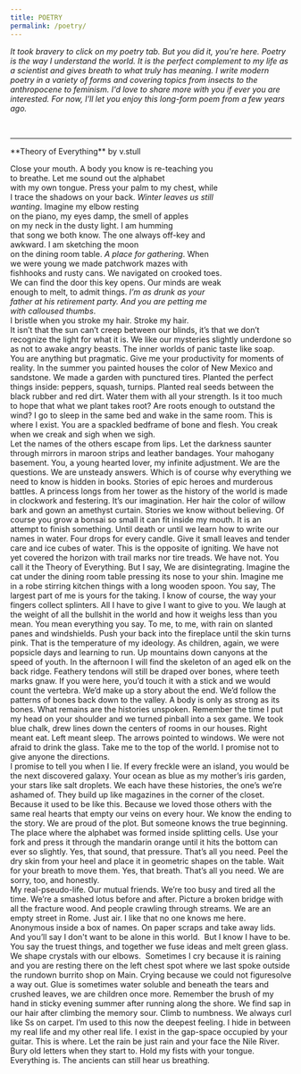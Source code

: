 ```yaml
---
title: POETRY
permalink: /poetry/
---
```


*It took bravery to click on my poetry tab.  But you did it, you're here.  Poetry is the way I understand the world.  It is the perfect complement to my life as a scientist and gives breath to what truly has meaning.  I write modern poetry in a variety of forms and covering topics from insects to the anthropocene to feminism.  I'd love to share more with you if ever you are interested.  For now, I'll let you enjoy this long-form poem from a few years ago.*

<br>

<hr>
**Theory of Everything**  
by v.stull 

Close your mouth. A body you know is re-teaching you  
to breathe. Let me sound out the alphabet  
with my own tongue. Press your palm to my chest, while  
I trace the shadows on your back. *Winter leaves us still  
wanting*.  Imagine my elbow resting  
on the piano, my eyes damp, the smell of apples  
on my neck in the dusty light.  I am humming  
that song we both know.  The one always off-key and  
awkward.  I am sketching the moon  
on the dining room table.  *A place for gathering*. When  
we were young we made patchwork mazes with  
fishhooks and rusty cans.  We navigated on crooked toes.  
We can find the door this key opens.  Our minds are weak  
enough to melt, to admit things.  *I’m as drunk as your  
father at his retirement party.  And you are petting me  
with calloused thumbs*.  
I bristle when you stroke my hair. Stroke my hair.  
It isn’t that the sun can’t creep between our blinds, it’s that we don’t recognize the light for what it is. We like our mysteries slightly underdone so as not 
to awake angry beasts.  The inner worlds of panic taste like soap.  
You are anything but pragmatic.  Give me your productivity for moments of reality.  In the summer you painted houses the color of New Mexico and sandstone. We made a garden 
with punctured tires.  Planted the perfect things inside: peppers, squash, turnips. Planted real seeds between the black rubber and red dirt. Water them with all your strength.  Is it too much to hope
that what we plant takes root?  Are roots enough 
to outstand the wind? I go to sleep in the same bed and wake in the same room. This is where I exist.  You are a spackled bedframe of bone and flesh. You creak when we creak and sigh when we sigh.  
Let the names of the others escape from lips.  Let the darkness saunter through mirrors in maroon strips and leather bandages. Your mahogany basement.  You, a young hearted lover, my infinite adjustment.  We are the questions.  We are unsteady answers.  Which is of course why everything we need to know is hidden in books. Stories of epic heroes 
and murderous battles.  A princess longs from 
her tower as the history of the world is made in clockwork and festering. It’s our imagination.
Her hair the color of willow bark and gown 
an amethyst curtain. Stories we know without believing. 
Of course you grow a bonsai so small 
it can fit inside my mouth.  It is an attempt to finish something.  Until death or until we learn how to write our names in water.  Four drops for every candle.  Give it small leaves and tender care and ice cubes of water. This is the opposite of igniting.  We have not yet covered the horizon with trail marks nor tire treads. We have not. You call it the Theory of Everything. But I say, We are disintegrating.  Imagine the cat under the dining room table pressing its nose to your shin.  Imagine me in a robe stirring kitchen things with a long wooden spoon.  You say, The largest part of me is yours for the taking. I know of course, the way your fingers collect splinters.  All I have to give I want to give to you.
We laugh at the weight of all the bullshit in the world and how it weighs less than you mean.  You mean everything
you say. To me, to me, with rain on slanted panes and windshields.  Push your back into the fireplace until the skin turns pink.  That is the temperature of my ideology.  As children, again, we were popsicle days and learning to run.  Up mountains down canyons at the speed of youth. In the afternoon I will find the skeleton of an aged elk on the back ridge.  Feathery tendons will still be draped over bones, where teeth marks gnaw.  If you were here, you’d touch it with a stick and we would count the vertebra. We’d make up a story about the end. We’d follow the patterns of bones back down to the valley.  A body is only as strong as its bones. What remains are the histories unspoken. Remember the time 
I put my head on your shoulder and we turned pinball into a sex game.  We took blue chalk, drew lines down the centers of rooms in our houses.
Right meant eat. Left meant sleep.  The arrows pointed to windows.  We were not afraid to drink
the glass.
Take me to the top of the world. I promise not to give anyone the directions.  
I promise to tell you when I lie. If every freckle were an island, you would be the next discovered galaxy.  Your ocean as blue as my mother’s iris garden, your stars like salt droplets. We each have these histories, the one’s we’re ashamed of. They build up like magazines in the corner of the closet.  Because it used to be like this.  Because we loved those others with the same real hearts that empty our veins on every hour. We know the ending to the story. We are proud of the plot.  But someone knows the true beginning. The place where the alphabet was formed inside splitting cells. Use your fork and press it through the mandarin orange until it hits the bottom can ever so slightly. Yes, that sound, that pressure.  That’s all you need.  Peel the dry skin from your heel and place it in geometric shapes on the table.  Wait for your breath to move them. Yes, that breath. That’s all you need. We are sorry, too, and honestly.  
My real-pseudo-life.  Our mutual friends.  We’re too busy and tired all the time.  We’re a smashed lotus
before and after. Picture a broken bridge with all the fracture wood.  And people crawling 
through streams.  We are an empty street in Rome. Just air. I like that no one knows me here. Anonymous inside a box of names.  On paper scraps and take away lids. And you’ll say 
I don't want to be alone in this world.  But I know I have to be.  You say the truest things, and together we fuse ideas and melt green glass.  We shape crystals with our elbows.  Sometimes I cry because it is raining and you are resting there on the left chest spot where we last spoke outside the rundown burrito shop on Main.  Crying because we could not figuresolve a way out. Glue is sometimes water soluble and beneath the tears and crushed leaves, we are children once more.  Remember the brush of my hand in sticky evening summer after running along the shore. We find sap in our hair after climbing 
the memory sour. Climb to numbness. We always curl like Ss on carpet. 
I’m used to this now the deepest 
feeling. I hide in between my real life and my other real life. I exist in the gap-space occupied by your guitar.  This is where. Let the rain be just rain and your face the Nile River. Bury old letters when they start to. Hold my fists with your tongue. Everything is.  The ancients can still hear us breathing.